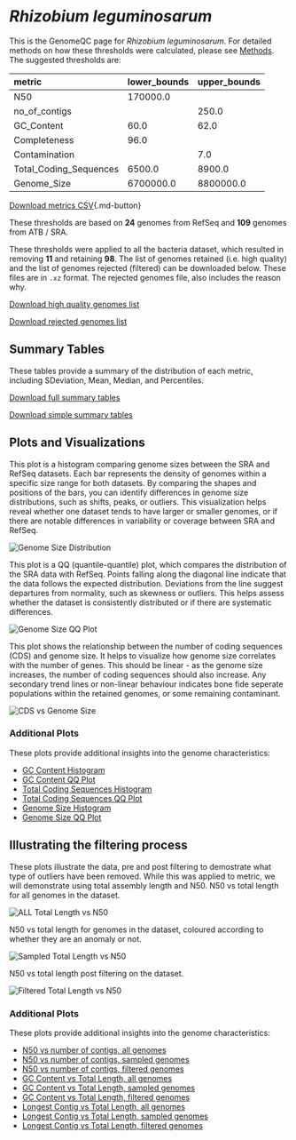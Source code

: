 # *Rhizobium leguminosarum*

This is the GenomeQC page for *Rhizobium leguminosarum*. For detailed methods on how these thresholds were calculated, please see [Methods](../../methods.md).
The suggested thresholds are: 

| metric                 | lower_bounds   | upper_bounds   |
|:-----------------------|:---------------|:---------------|
| N50                    | 170000.0       |                |
| no_of_contigs          |                | 250.0          |
| GC_Content             | 60.0           | 62.0           |
| Completeness           | 96.0           |                |
| Contamination          |                | 7.0            |
| Total_Coding_Sequences | 6500.0         | 8900.0         |
| Genome_Size            | 6700000.0      | 8800000.0      |

[Download metrics CSV](Rhizobium_leguminosarum_metrics.csv){.md-button}


These thresholds are based on **24** genomes from RefSeq and **109** genomes from ATB / SRA.

These thresholds were applied to all the bacteria dataset, which resulted in removing **11** and retaining **98**.
The list of genomes retained (i.e. high quality) and the list of genomes rejected (filtered) can be downloaded below. These files are in `.xz` format. The rejected genomes file, also includes the reason why.

[Download high quality genomes list](Rhizobium_leguminosarum_high_quality_genomes.csv.xz)


[Download rejected genomes list](Rhizobium_leguminosarum_filtered_out_genomes.csv.xz)



## Summary Tables
These tables provide a summary of the distribution of each metric, including SDeviation, Mean, Median, and Percentiles.

[Download full summary tables](summary.csv)

[Download simple summary tables](selected_summary.csv)

## Plots and Visualizations

This plot is a histogram comparing genome sizes between the SRA and RefSeq datasets. Each bar represents the density of genomes within a specific size range for both datasets. By comparing the shapes and positions of the bars, you can identify differences in genome size distributions, such as shifts, peaks, or outliers. This visualization helps reveal whether one dataset tends to have larger or smaller genomes, or if there are notable differences in variability or coverage between SRA and RefSeq.

![Genome Size Distribution](Genome_Size_refseq_histogram_kde.png)

This plot is a QQ (quantile-quantile) plot, which compares the distribution of the SRA data with RefSeq. Points falling along the diagonal line indicate that the data follows the expected distribution. Deviations from the line suggest departures from normality, such as skewness or outliers. This helps assess whether the dataset is consistently distributed or if there are systematic differences.

![Genome Size QQ Plot](Genome_Size_refseq_qqplot.png)

This plot shows the relationship between the number of coding sequences (CDS) and genome size. It helps to visualize how genome size correlates with the number of genes. This should be linear - as the genome size increases, the number of coding sequences should also increase. Any secondary trend lines or non-linear behaviour indicates bone fide seperate populations within the retained genomes, or some remaining contaminant. 

![CDS vs Genome Size](Rhizobium_leguminosarum_CDS_vs_Genome_Size.png)

### Additional Plots

These plots provide additional insights into the genome characteristics:

- [GC Content Histogram](GC_Content_refseq_histogram_kde.png)
- [GC Content QQ Plot](GC_Content_refseq_qqplot.png)
- [Total Coding Sequences Histogram](Total_Coding_Sequences_refseq_histogram_kde.png)
- [Total Coding Sequences QQ Plot](Total_Coding_Sequences_refseq_qqplot.png)
- [Genome Size Histogram](Genome_Size_refseq_histogram_kde.png)
- [Genome Size QQ Plot](Genome_Size_refseq_qqplot.png)
## Illustrating the filtering process
These plots illustrate the data, pre and post filtering to demostrate what type of outliers have been removed. While this was applied to metric, we will demonstrate using total assembly length and N50.
N50 vs total length for all genomes in the dataset.

![ALL Total Length vs N50](Rhizobium_leguminosarum_all_total_length_N50.png)

N50 vs total length for genomes in the dataset, coloured according to whether they are an anomaly or not.

![Sampled Total Length vs N50](Rhizobium_leguminosarum_sample_total_length_N50.png)

N50 vs total length post filtering on the dataset.

![Filtered Total Length vs N50](Rhizobium_leguminosarum_filt_total_length_N50.png)

### Additional Plots

These plots provide additional insights into the genome characteristics:

- [N50 vs number of contigs, all genomes](Rhizobium_leguminosarum_all_N50_number.png)
- [N50 vs number of contigs, sampled genomes](Rhizobium_leguminosarum_sample_N50_number.png)
- [N50 vs number of contigs, filtered genomes](Rhizobium_leguminosarum_filt_N50_number.png)
- [GC Content vs Total Length, all genomes](Rhizobium_leguminosarum_all_total_length_GC_Content.png)
- [GC Content vs Total Length, sampled genomes](Rhizobium_leguminosarum_sample_total_length_GC_Content.png)
- [GC Content vs Total Length, filtered genomes](Rhizobium_leguminosarum_filt_total_length_GC_Content.png)
- [Longest Contig vs Total Length, all genomes](Rhizobium_leguminosarum_all_total_length_longest.png)
- [Longest Contig vs Total Length, sampled genomes](Rhizobium_leguminosarum_sample_total_length_longest.png)
- [Longest Contig vs Total Length, filtered genomes](Rhizobium_leguminosarum_filt_total_length_longest.png)
